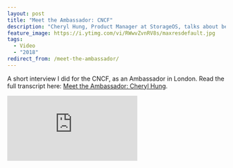```yaml
---
layout: post
title: "Meet the Ambassador: CNCF"
description: "Cheryl Hung, Product Manager at StorageOS, talks about being a CNCF Ambassador."
feature_image: https://i.ytimg.com/vi/RWwvZvnRV8s/maxresdefault.jpg
tags:
  - Video
  - "2018"
redirect_from: /meet-the-ambassador/
---
```



A short interview I did for the CNCF, as an Ambassador in London. Read the full transcript here: [Meet the Ambassador: Cheryl Hung](https://www.cncf.io/blog/2018/07/26/meet-the-ambassador-cheryl-hung).

<div class="video-wrapper">
    <iframe src="https://www.youtube.com/embed/RWwvZvnRV8s" frameborder="0" allowfullscreen></iframe>
</div>
